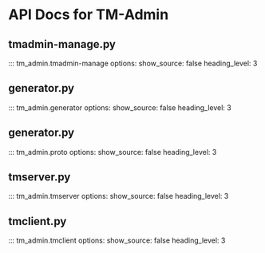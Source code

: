 # API Docs for TM-Admin

## tmadmin-manage.py

::: tm_admin.tmadmin-manage
options:
show_source: false
heading_level: 3

## generator.py

::: tm_admin.generator
options:
show_source: false
heading_level: 3

## generator.py

::: tm_admin.proto
options:
show_source: false
heading_level: 3

## tmserver.py

::: tm_admin.tmserver
options:
show_source: false
heading_level: 3

## tmclient.py

::: tm_admin.tmclient
options:
show_source: false
heading_level: 3
